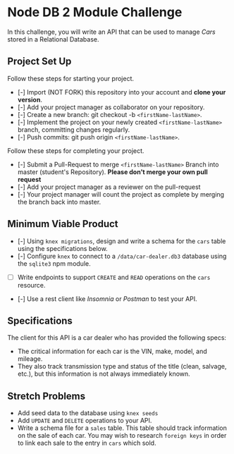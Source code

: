 # Node DB 2 Module Challenge

In this challenge, you will write an API that can be used to manage _Cars_ stored in a Relational Database.

## Project Set Up

Follow these steps for starting your project.

- [-] Import (NOT FORK) this repository into your account and **clone your version**.
- [-] Add your project manager as collaborator on your repository.
- [-] Create a new branch: git checkout -b `<firstName-lastName>`.
- [-] Implement the project on your newly created `<firstName-lastName>` branch, committing changes regularly.
- [-] Push commits: git push origin `<firstName-lastName>`.

Follow these steps for completing your project.

- [-] Submit a Pull-Request to merge `<firstName-lastName>` Branch into master (student's Repository). **Please don't merge your own pull request**
- [-] Add your project manager as a reviewer on the pull-request
- [-] Your project manager will count the project as complete by merging the branch back into master.

## Minimum Viable Product

- [-] Using `knex migrations`, design and write a schema for the `cars` table using the specifications below.
- [-] Configure `knex` to connect to a `/data/car-dealer.db3` database using the `sqlite3` npm module.
- [ ] Write endpoints to support `CREATE` and `READ` operations on the `cars` resource.
- [-] Use a rest client like _Insomnia_ or _Postman_ to test your API.

## Specifications

The client for this API is a car dealer who has provided the following specs:

- The critical information for each car is the VIN, make, model, and mileage.
- They also track transmission type and status of the title (clean, salvage, etc.), but this information is not always immediately known.

## Stretch Problems

- Add seed data to the database using `knex seeds`
- Add `UPDATE` and `DELETE` operations to your API.
- Write a schema file for a `sales` table. This table should track information on the sale of each car. You may wish to research `foreign keys` in order to link each sale to the entry in `cars` which sold.
